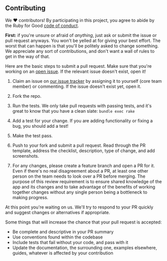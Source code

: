 ## Contributing

We ♥ contributors! By participating in this project, you agree to abide by the Ruby for Good [code of conduct].

**First:** if you're unsure or afraid of *anything*, just ask or submit the issue or pull request anyways. You won't be yelled at for giving your best effort. The worst that can happen is that you'll be politely asked to change something. We appreciate any sort of contributions, and don't want a wall of rules to get in the way of that.

[code of conduct]: https://github.com/rubyforgood/code-of-conduct

Here are the basic steps to submit a pull request. Make sure that you're working on an [open issue]. If the relevant issue doesn't exist, open it!

[open issue]: https://github.com/rubyforgood/inkind-admin/issues

1. Claim an issue on [our issue tracker][open issue] by assigning it to yourself (core team member) or commenting. If the issue doesn't exist yet, open it.

2. Fork the repo.

3. Run the tests. We only take pull requests with passing tests, and it's great to know that you have a clean slate: `bundle exec rake`

4. Add a test for your change. If you are adding functionality or fixing a  bug, you should add a test!

5. Make the test pass.

6. Push to your fork and submit a pull request. Read through the PR template, address the checklist, description, type of change, and add screenshots.

7. For any changes, please create a feature branch and open a PR for it. Even if there's no real disagreement about a PR, at least one other person on the team needs to look over a PR before merging. The purpose of this review requirement is to ensure shared knowledge of the app and its changes and to take advantage of the benefits of working together changes without any single person being a bottleneck to making progress.

At this point you're waiting on us. We'll try to respond to your PR quickly and suggest changes or alternatives if appropriate.

Some things that will increase the chance that your pull request is accepted:

* Be complete and descriptive in your PR summary
* Use conventions found within the codebase
* Include tests that fail without your code, and pass with it
* Update the documentation, the surrounding one, examples elsewhere, guides, whatever is affected by your contribution
